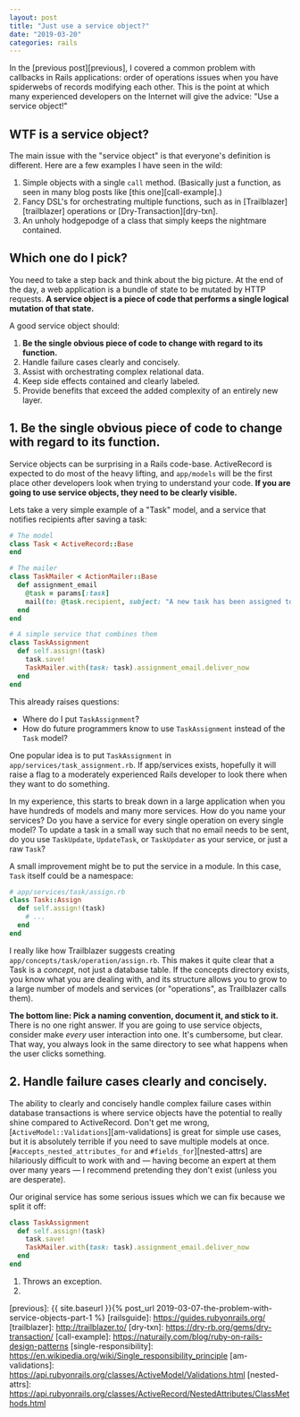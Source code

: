 ```yaml
---
layout: post
title: "Just use a service object?"
date: "2019-03-20"
categories: rails
---
```

In the [previous post][previous], I covered a common problem with callbacks in Rails applications: order of operations issues when you have spiderwebs of records modifying each other. This is the point at which many experienced developers on the Internet will give the advice: "Use a service object!"

## WTF is a service object?

The main issue with the "service object" is that everyone's definition is different. Here are a few examples I have seen in the wild:

1. Simple objects with a single `call` method. (Basically just a function, as seen in many blog posts like [this one][call-example].)
2. Fancy DSL's for orchestrating multiple functions, such as in [Trailblazer][trailblazer] operations or [Dry-Transaction][dry-txn].
3. An unholy hodgepodge of a class that simply keeps the nightmare contained.

## Which one do I pick?

You need to take a step back and think about the big picture. At the end of the day, a web application is a bundle of state to be mutated by HTTP requests. **A service object is a piece of code that performs a single logical mutation of that state.**

A good service object should:

1. **Be the single obvious piece of code to change with regard to its function.**
2. Handle failure cases clearly and concisely.
3. Assist with orchestrating complex relational data.
4. Keep side effects contained and clearly labeled.
5. Provide benefits that exceed the added complexity of an entirely new layer.


## 1. Be the single obvious piece of code to change with regard to its function.

Service objects can be surprising in a Rails code-base. ActiveRecord is expected to do most of the heavy lifting, and `app/models` will be the first place other developers look when trying to understand your code. **If you are going to use service objects, they need to be clearly visible.**

Lets take a very simple example of a "Task" model, and a service that notifies recipients after saving a task:

```ruby
# The model
class Task < ActiveRecord::Base
end

# The mailer
class TaskMailer < ActionMailer::Base
  def assignment_email
    @task = params[:task]
    mail(to: @task.recipient, subject: "A new task has been assigned to you!")
  end
end

# A simple service that combines them
class TaskAssignment
  def self.assign!(task)
    task.save!
    TaskMailer.with(task: task).assignment_email.deliver_now
  end
end
```

This already raises questions:

* Where do I put `TaskAssignment`?
* How do future programmers know to use `TaskAssignment` instead of the `Task` model?

One popular idea is to put `TaskAssignment` in `app/services/task_assignment.rb`. If app/services exists, hopefully it will raise a flag to a moderately experienced Rails developer to look there when they want to do something.

In my experience, this starts to break down in a large application when you have hundreds of models and many more services. How do you name your services? Do you have a service for every single operation on every single model? To update a task in a small way such that no email needs to be sent, do you use `TaskUpdate`, `UpdateTask`, or `TaskUpdater` as your service, or just a raw `Task`?

A small improvement might be to put the service in a module. In this case, `Task` itself could be a namespace:

```ruby
# app/services/task/assign.rb
class Task::Assign
  def self.assign!(task)
    # ...
  end
end
```

I really like how Trailblazer suggests creating `app/concepts/task/operation/assign.rb`. This makes it quite clear that a Task is a *concept*, not just a database table. If the concepts directory exists, you know what you are dealing with, and its structure allows you to grow to a large number of models and services (or "operations", as Trailblazer calls them).

**The bottom line: Pick a naming convention, document it, and stick to it.** There is no one right answer. If you are going to use service objects, consider make *every* user interaction into one. It's cumbersome, but clear. That way, you always look in the same directory to see what happens when the user clicks something.


## 2. Handle failure cases clearly and concisely.

The ability to clearly and concisely handle complex failure cases within database transactions is where service objects have the potential to really shine compared to ActiveRecord. Don't get me wrong, [`ActiveModel::Validations`][am-validations] is great for simple use cases, but it is absolutely terrible if you need to save multiple models at once. [`#accepts_nested_attributes_for` and `#fields_for`][nested-attrs] are hilariously difficult to work with and &mdash; having become an expert at them over many years &mdash; I recommend pretending they don't exist (unless you are desperate).

Our original service has some serious issues which we can fix because we split it off:

```ruby
class TaskAssignment
  def self.assign!(task)
    task.save!
    TaskMailer.with(task: task).assignment_email.deliver_now
  end
end
```

1. Throws an exception.
2. 


[previous]: {{ site.baseurl }}{% post_url 2019-03-07-the-problem-with-service-objects-part-1 %}
[railsguide]: https://guides.rubyonrails.org/
[trailblazer]: http://trailblazer.to/
[dry-txn]: https://dry-rb.org/gems/dry-transaction/
[call-example]: https://naturaily.com/blog/ruby-on-rails-design-patterns
[single-responsibility]: https://en.wikipedia.org/wiki/Single_responsibility_principle
[am-validations]: https://api.rubyonrails.org/classes/ActiveModel/Validations.html
[nested-attrs]: https://api.rubyonrails.org/classes/ActiveRecord/NestedAttributes/ClassMethods.html
